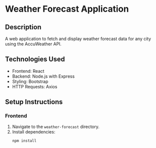 # Weather Forecast Application

## Description
A web application to fetch and display weather forecast data for any city using the AccuWeather API.

## Technologies Used
- Frontend: React
- Backend: Node.js with Express
- Styling: Bootstrap
- HTTP Requests: Axios

## Setup Instructions

### Frontend
1. Navigate to the `weather-forecast` directory.
2. Install dependencies:
   ```bash
   npm install
